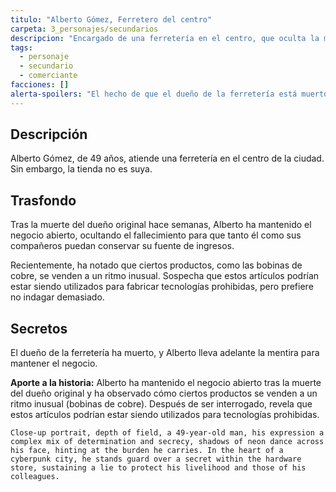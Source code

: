 ```yaml
---
titulo: "Alberto Gómez, Ferretero del centro"
carpeta: 3_personajes/secundarios
descripcion: "Encargado de una ferretería en el centro, que oculta la muerte del dueño para mantener el negocio a flote."
tags:
  - personaje
  - secundario
  - comerciante
facciones: []
alerta-spoilers: "El hecho de que el dueño de la ferretería está muerto es un secreto que Alberto guarda celosamente."
---
```


## Descripción

Alberto Gómez, de 49 años, atiende una ferretería en el centro de la ciudad. Sin embargo, la tienda no es suya.

## Trasfondo

Tras la muerte del dueño original hace semanas, Alberto ha mantenido el negocio abierto, ocultando el fallecimiento para que tanto él como sus compañeros puedan conservar su fuente de ingresos.

Recientemente, ha notado que ciertos productos, como las bobinas de cobre, se venden a un ritmo inusual. Sospecha que estos artículos podrían estar siendo utilizados para fabricar tecnologías prohibidas, pero prefiere no indagar demasiado.

## Secretos

El dueño de la ferretería ha muerto, y Alberto lleva adelante la mentira para mantener el negocio.

**Aporte a la historia:** Alberto ha mantenido el negocio abierto tras la muerte del dueño original y ha observado cómo ciertos productos se venden a un ritmo inusual (bobinas de cobre). Después de ser interrogado, revela que estos artículos podrían estar siendo utilizados para tecnologías prohibidas.

```
Close-up portrait, depth of field, a 49-year-old man, his expression a complex mix of determination and secrecy, shadows of neon dance across his face, hinting at the burden he carries. In the heart of a cyberpunk city, he stands guard over a secret within the hardware store, sustaining a lie to protect his livelihood and those of his colleagues.
``` 